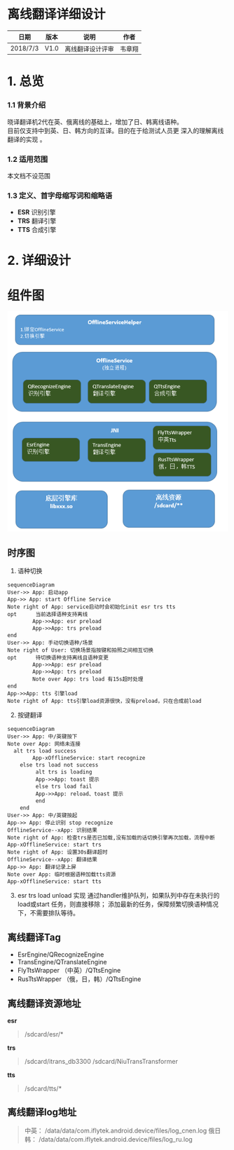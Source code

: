 
# 离线翻译详细设计 #  

|  日期  | 版本  | 说明  | 作者  
|--|--|--|--|
|  2018/7/3| V1.0 | 离线翻译设计评审|韦章翔
  
# 1. 总览 #  
  
### 1.1 背景介绍 ###  
晓译翻译机2代在英、俄离线的基础上，增加了日、韩离线语种。  
目前仅支持中到英、日、韩方向的互译。目的在于给测试人员更
深入的理解离线翻译的实现 。
  
  
### 1.2 适用范围 ###  
本文档不设范围  
  
### 1.3 定义、首字母缩写词和缩略语 ###  
- **ESR** 识别引擎  
- **TRS** 翻译引擎  
- **TTS** 合成引擎  
  
# 2. 详细设计 #

# 组件图
![组件图](https://github.com/weizxfree/javaDesign/blob/master/doc/offline.png?raw=true)
## 时序图

 1. 语种切换

```mermaid
sequenceDiagram
User->> App: 启动app
App->> App: start Offline Service 
Note right of App: service启动时会初始化init esr trs tts
opt      当前选择语种支持离线
        App->>App: esr preload
        App->>App: trs preload
end
User->> App: 手动切换语种/场景
Note right of User: 切换场景指按键和拍照之间相互切换
opt      待切换语种支持离线且语种变更
        App->>App: esr preload
        App->>App: trs preload
        Note over App: trs load 有15s超时处理
end
App->>App: tts 引擎load 
Note right of App: tts引擎load资源很快，没有preload，只在合成前load
```

 2. 按键翻译
```mermaid
sequenceDiagram
User->> App: 中/英键按下
Note over App: 网络未连接
  alt trs load success
        App-xOfflineService: start recognize
    else trs load not success
         alt trs is loading
         App->>App: toast 提示
		 else trs load fail
		 App->>App: reload、toast 提示
		 end
    end
User->> App: 中/英键按起
App->> App: 停止识别 stop recognize
OfflineService--xApp: 识别结果
Note right of App: 检查trs是否已加载,没有加载的话切换引擎再次加载，流程中断
App-xOfflineService: start trs
Note right of App: 设置30s翻译超时
OfflineService--xApp: 翻译结果
App->> App: 翻译记录上屏
Note over App: 临时根据语种加载tts资源
App-xOfflineService: start tts

```
3. esr trs load unload 实现
通过handler维护队列，如果队列中存在未执行的load或start 任务，则直接移除；
添加最新的任务，保障频繁切换语种情况下，不需要排队等待。


## 离线翻译Tag 
 
 - EsrEngine/QRecognizeEngine
 - TransEngine/QTranslateEngine
 - FlyTtsWrapper （中英）/QTtsEngine
 - RusTtsWrapper （俄，日，韩）/QTtsEngine

## 离线翻译资源地址
**esr** 
> /sdcard/esr/*

**trs**  
> /sdcard/itrans_db3300
> /sdcard/NiuTransTransformer

**tts**
>  /sdcard/tts/*

## 离线翻译log地址

>中英： /data/data/com.iflytek.android.device/files/log_cnen.log
俄日韩： /data/data/com.iflytek.android.device/files/log_ru.log

<!--stackedit_data:
eyJoaXN0b3J5IjpbLTM4MzQwNzE4MF19
-->
